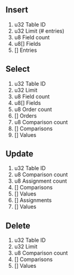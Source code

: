 Insert
------
1. u32  Table ID
2. u32  Limit (# entries)
3. u8   Field count
4. u8[] Fields
5. []   Entries

Select
------
1. u32  Table ID
2. u32  Limit
3. u8   Field count
4. u8[] Fields
5. u8   Order count
6. []   Orders
7. u8   Comparison count
8. []   Comparisons
9. []   Values

Update
------
1. u32 Table ID
2. u8  Comparison count
3. u8  Assignment count
4. []  Comparisons
5. []  Values
6. []  Assignments
7. []  Values

Delete
------
1. u32 Table ID
2. u32 Limit
3. u8  Comparison count
4. []  Comparisons
5. []  Values
